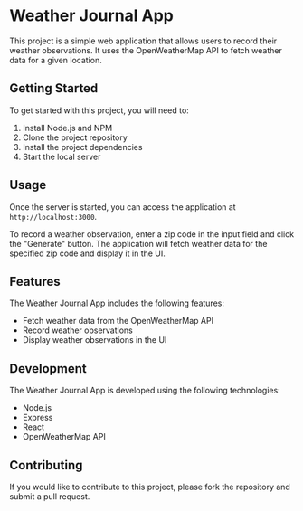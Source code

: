 # Weather Journal App

This project is a simple web application that allows users to record their weather observations. It uses the OpenWeatherMap API to fetch weather data for a given location.

## Getting Started

To get started with this project, you will need to:

1. Install Node.js and NPM
2. Clone the project repository
3. Install the project dependencies
4. Start the local server

## Usage

Once the server is started, you can access the application at `http://localhost:3000`.

To record a weather observation, enter a zip code in the input field and click the "Generate" button. The application will fetch weather data for the specified zip code and display it in the UI.

## Features

The Weather Journal App includes the following features:

- Fetch weather data from the OpenWeatherMap API
- Record weather observations
- Display weather observations in the UI

## Development

The Weather Journal App is developed using the following technologies:

- Node.js
- Express
- React
- OpenWeatherMap API

## Contributing

If you would like to contribute to this project, please fork the repository and submit a pull request.
